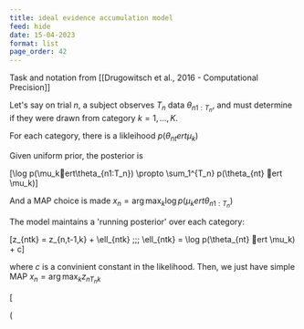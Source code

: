 ```yaml
---
title: ideal evidence accumulation model
feed: hide
date: 15-04-2023
format: list
page_order: 42
---
```



Task and notation from [[Drugowitsch et al., 2016 - Computational Precision]]

Let's say on trial $n$, a subject observes $T_n$ data $\theta_{n1:T_n}$, and must determine if they were drawn from category $k = 1,...,K$.

For each category, there is a likleihood $p(\theta_{nt} ert \mu_k)$

Given uniform prior, the posterior is 

\[\log p(\mu_kert\theta_{n1:T_n}) \propto \sum_1^{T_n} p(\theta_{nt} ert \mu_k)\]

And a MAP choice is made $x_n = \arg\max_k \log p(\mu_kert\theta_{n1:T_n})$

The model maintains a 'running posterior' over each category:

\[z_{ntk} = z_{n,t-1,k} + \ell_{ntk} \;;\; \ell_{ntk} = \log p(\theta_{nt} ert \mu_k) + c\]

where $c$ is a convinient constant in the likelihood. Then, we just have simple MAP $x_n = \arg\max_k z_{nT_nk}$


\[

\(